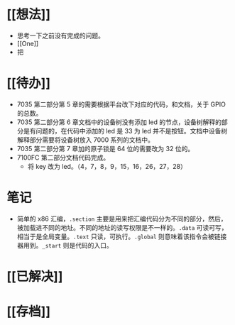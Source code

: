 # [[想法]]
- 思考一下之前没有完成的问题。
- [[One]]
- 把

# [[待办]]
- 7035 第二部分第 5 章的需要根据平台改下对应的代码，和文档，关于 GPIO 的总数。
- 7035 第二部分第 6 章文档中的设备树没有添加 led 的节点，设备树解释的部分是有问题的，在代码中添加的 led 是 33 为 led 并不是按钮。文档中设备树解释部分需要将设备树放入 7000 系列的文档中。
- 7035 第二部分第 7 章加的原子锁是 64 位的需要改为 32 位的。
- 7100FC 第二部分文档代码完成。
	- 将 key 改为 led。（4，7，8，9，15，16，26，27，28）

# 笔记
- 简单的 x86 汇编，`.section` 主要是用来把汇编代码分为不同的部分，然后，被加载进不同的地址。不同的地址的读写权限是不一样的。`.data` 可读可写，相当于是全局变量。`.text` 只读，可执行。`.global` 则意味着该指令会被链接器用到。`_start` 则是代码的入口。 


# [[已解决]]


# [[存档]]